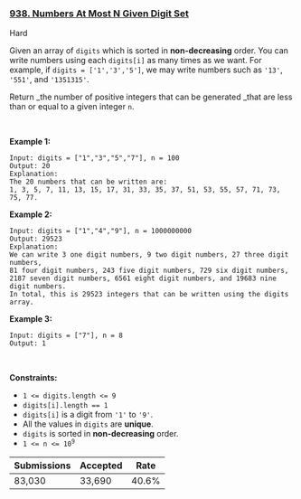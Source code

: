 ### [938. Numbers At Most N Given Digit Set](https://leetcode.com/problems/numbers-at-most-n-given-digit-set/)

Hard

Given an array of `` digits `` which is sorted in __non-decreasing__ order. You can write numbers using each `` digits[i] `` as many times as we want. For example, if `` digits = ['1','3','5'] ``, we may write numbers such as `` '13' ``, `` '551' ``, and `` '1351315' ``.

Return _the number of positive integers that can be generated _that are less than or equal to a given integer `` n ``.

 

__Example 1:__

```
Input: digits = ["1","3","5","7"], n = 100
Output: 20
Explanation: 
The 20 numbers that can be written are:
1, 3, 5, 7, 11, 13, 15, 17, 31, 33, 35, 37, 51, 53, 55, 57, 71, 73, 75, 77.
```

__Example 2:__

```
Input: digits = ["1","4","9"], n = 1000000000
Output: 29523
Explanation: 
We can write 3 one digit numbers, 9 two digit numbers, 27 three digit numbers,
81 four digit numbers, 243 five digit numbers, 729 six digit numbers,
2187 seven digit numbers, 6561 eight digit numbers, and 19683 nine digit numbers.
In total, this is 29523 integers that can be written using the digits array.
```

__Example 3:__

```
Input: digits = ["7"], n = 8
Output: 1
```

 

__Constraints:__

*   `` 1 <= digits.length <= 9 ``
*   `` digits[i].length == 1 ``
*   `` digits[i] `` is a digit from `` '1' `` to `` '9' ``.
*   All the values in `` digits `` are __unique__.
*   `` digits `` is sorted in __non-decreasing__ order.
*   <code>1 <= n <= 10<sup>9</sup></code>

| Submissions    | Accepted     | Rate   |
| -------------- | ------------ | ------ |
| 83,030 | 33,690 | 40.6% |